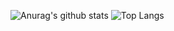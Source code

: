 ![Anurag's github stats](https://github-readme-stats.vercel.app/api?username=iheb-chakroun&show_icons=true&theme=nord)
![Top Langs](https://github-readme-stats.vercel.app/api/top-langs/?username=iheb-chakroun&layout=compact&theme=nord)

